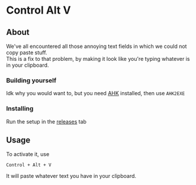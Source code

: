 # Control Alt V

## About <a name = "about"></a>

We've all encountered all those annoying text fields in which we could not copy paste stuff.  
This is a fix to that problem, by making it look like you're typing whatever is in your clipboard.

### Building yourself

Idk why you would want to, but you need [AHK](https://www.autohotkey.com/) installed, then use `AHK2EXE`

### Installing

Run the setup in the [releases](https://github.com/iDenis124/ctrlaltv/releases) tab

## Usage <a name = "usage"></a>

To activate it, use
```
Control + Alt + V
```
It will paste whatever text you have in your clipboard.
